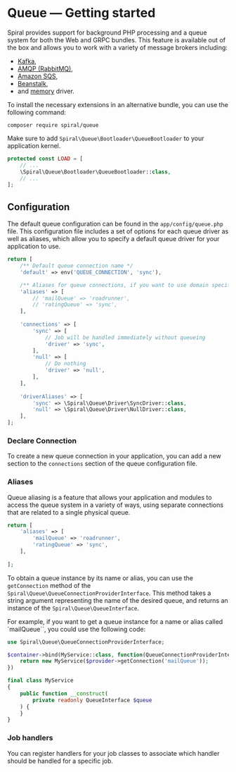 # Queue — Getting started

Spiral provides support for background PHP processing and a queue system for both the Web and GRPC
bundles. This feature is available out of the box and allows you to work with a variety of message brokers including:

- [Kafka](https://roadrunner.dev/docs/plugins-jobs#kafka-driver),
- [AMQP (RabbitMQ)](https://roadrunner.dev/docs/plugins-jobs#amqp-driver),
- [Amazon SQS](https://roadrunner.dev/docs/plugins-jobs#sqs-driver),
- [Beanstalk](https://roadrunner.dev/docs/plugins-jobs#beanstalk-driver),
- and [memory](https://roadrunner.dev/docs/plugins-jobs#memory-driver) driver.

To install the necessary extensions in an alternative bundle, you can use the following command:

```terminal
composer require spiral/queue
```

Make sure to add `Spiral\Queue\Bootloader\QueueBootloader` to your application kernel.

```php app/src/Application/Kernel.php
protected const LOAD = [
    // ...
    \Spiral\Queue\Bootloader\QueueBootloader::class,
    // ...
];
```

## Configuration

The default queue configuration can be found in the `app/config/queue.php` file. This configuration file includes a set
of
options for each queue driver as well as aliases, which allow you to specify a default queue driver for your application
to use.

```php app/config/queue.php
return [
    /** Default queue connection name */
    'default' => env('QUEUE_CONNECTION', 'sync'),

    /** Aliases for queue connections, if you want to use domain specific queues */
    'aliases' => [
        // 'mailQueue' => 'roadrunner',
        // 'ratingQueue' => 'sync',
    ],
    
    'connections' => [
        'sync' => [
            // Job will be handled immediately without queueing
            'driver' => 'sync',
        ],
        'null' => [
            // Do nothing
            'driver' => 'null',
        ],
    ],
    
    'driverAliases' => [
        'sync' => \Spiral\Queue\Driver\SyncDriver::class,
        'null' => \Spiral\Queue\Driver\NullDriver::class,
    ],
];
```

### Declare Connection

To create a new queue connection in your application, you can add a new section to the `connections` section of the queue
configuration file.

### Aliases

Queue aliasing is a feature that allows your application and modules to access the queue system in a variety of ways, 
using separate connections that are related to a single physical queue.

```php app/config/queue.php
return [
    'aliases' => [
        'mailQueue' => 'roadrunner',
        'ratingQueue' => 'sync',
    ],
    
];
```

To obtain a queue instance by its name or alias, you can use the `getConnection` method of the 
`Spiral\Queue\QueueConnectionProviderInterface`. This method takes a string argument representing the name of the 
desired queue, and returns an instance of the `Spiral\Queue\QueueInterface`.

For example, if you want to get a queue instance for a name or alias called `mailQueue``, you could use the 
following code:

```php
use Spiral\Queue\QueueConnectionProviderInterface;

$container->bind(MyService::class, function(QueueConnectionProviderInterface $provider) {
    return new MyService($provider->getConnection('mailQueue'));
})
```

```php
final class MyService
{
    public function __construct(
        private readonly QueueInterface $queue
    ) {
    }
}
```

### Job handlers

You can register handlers for your job classes to associate which handler should be handled for a specific job.
